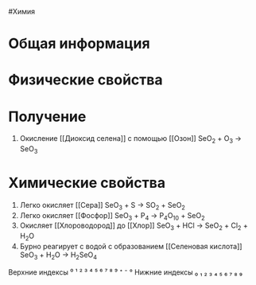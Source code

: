 #Химия 
# Общая информация
# Физические свойства
# Получение
1. Окисление [[Диоксид селена]] с помощью [[Озон]]
SeO<sub>2</sub> + O<sub>3</sub> → SeO<sub>3</sub>
# Химические свойства
1. Легко окисляет [[Сера]]
SeO<sub>3</sub> + S → SO<sub>2</sub> + SeO<sub>2</sub>
2. Легко окисляет [[Фосфор]]
SeO<sub>3</sub> + P<sub>4</sub> → P<sub>4</sub>O<sub>10</sub> + SeO<sub>2</sub>
3. Окисляет [[Хлороводород]] до [[Хлор]]
SeO<sub>3</sub> + HCl → SeO<sub>2</sub> + Cl<sub>2</sub> + H<sub>2</sub>O
4. Бурно реагирует с водой с образованием [[Селеновая кислота]]
SeO<sub>3</sub> + H<sub>2</sub>O → H<sub>2</sub>SeO<sub>4</sub>

Верхние индексы ⁰ ¹ ² ³ ⁴ ⁵ ⁶ ⁷ ⁸ ⁹ ⁺ ⁻ °
Нижние индексы ₀ ₁ ₂ ₃ ₄ ₅ ₆ ₇ ₈ ₉ 